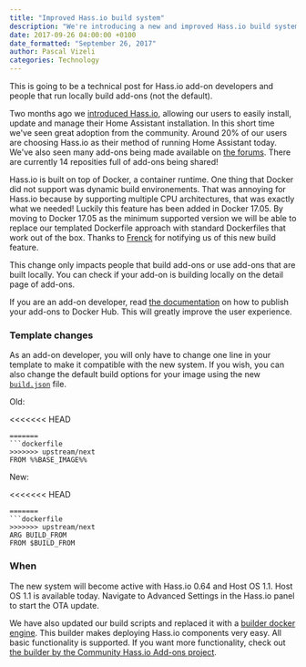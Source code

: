 ```yaml
---
title: "Improved Hass.io build system"
description: "We're introducing a new and improved Hass.io build system for Hass.io and add-ons."
date: 2017-09-26 04:00:00 +0100
date_formatted: "September 26, 2017"
author: Pascal Vizeli
categories: Technology
---
```


<div class='note'>
This is going to be a technical post for Hass.io add-on developers and people that run locally build add-ons (not the default).
</div>

Two months ago we [introduced Hass.io][intro], allowing our users to easily install, update and manage their Home Assistant installation. In this short time we've seen great adoption from the community. Around 20% of our users are choosing Hass.io as their method of running Home Assistant today. We've also seen many add-ons being made available on [the forums][addon-repos]. There are currently 14 reposities full of add-ons being shared!

Hass.io is built on top of Docker, a container runtime. One thing that Docker did not support was dynamic build environements. That was annoying for Hass.io because by supporting multiple CPU architectures, that was exactly what we needed! Luckily this feature has been added in Docker 17.05. By moving to Docker 17.05 as the minimum supported version we will be able to replace our templated Dockerfile approach with standard Dockerfiles that work out of the box. Thanks to [Frenck][frenck] for notifying us of this new build feature.

This change only impacts people that build add-ons or use add-ons that are built locally. You can check if your add-on is building locally on the detail page of add-ons.

<div class='note'>

If you are an add-on developer, read [the documentation][publishing-addons] on how to publish your add-ons to Docker Hub. This will greatly improve the user experience.

</div>

### Template changes

As an add-on developer, you will only have to change one line in your template to make it compatible with the new system. If you wish, you can also change the default build options for your image using the new [`build.json`][build-file] file.

Old:

<<<<<<< HEAD
```
=======
```dockerfile
>>>>>>> upstream/next
FROM %%BASE_IMAGE%%
```

New:

<<<<<<< HEAD
```
=======
```dockerfile
>>>>>>> upstream/next
ARG BUILD_FROM
FROM $BUILD_FROM
```

### When

The new system will become active with Hass.io 0.64 and Host OS 1.1. Host OS 1.1 is available today. Navigate to Advanced Settings in the Hass.io panel to start the OTA update.

We have also updated our build scripts and replaced it with a [builder docker engine][builder]. This builder makes deploying Hass.io components very easy. All basic functionality is supported. If you want more functionality, check out [the builder by the Community Hass.io Add-ons project][community-builder].

[hassio-hardware-image-release]: https://github.com/home-assistant/hassio-build/releases/tag/1.1
[install]: /hassio/installation/
[builder]: https://github.com/home-assistant/hassio-builder
[frenck]: https://github.com/frenck
[build-file]: /developers/hassio/addon_config/#add-on-extended-build
[addon-repos]: https://community.home-assistant.io/tags/hassio-repository
[community-builder]: https://github.com/hassio-addons/build-env
[intro]: /blog/2017/07/25/introducing-hassio/
[publishing-addons]: /developers/hassio/addon_publishing/#custom-add-ons
